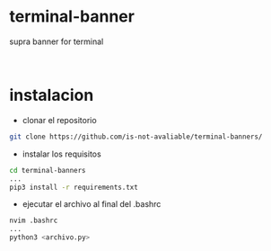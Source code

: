 # terminal-banner
supra banner for terminal

<br/>

# instalacion

- clonar el repositorio
```bash
git clone https://github.com/is-not-avaliable/terminal-banners/
```

- instalar los requisitos
```bash
cd terminal-banners
...
pip3 install -r requirements.txt
```

- ejecutar el archivo al final del .bashrc
```bash
nvim .bashrc
...
python3 <archivo.py>

```
